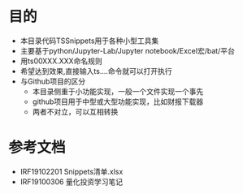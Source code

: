 # 目的

- 本目录代码TSSnippets用于各种小型工具集
- 主要基于python/Jupyter-Lab/Jupyter notebook/Excel宏/bat/平台
- 用ts00XXX.XXX命名规则
- 希望达到效果,直接输入ts....命令就可以打开执行
- 与Github项目的区分
  - 本目录侧重于小功能实现，一般一个文件实现一个事先
  - github项目用于中型或大型功能实现，比如财报下载器
  - 两者不对立，可以互相转换

# 参考文档

- IRF19102201 Snippets清单.xlsx
- IRF19100306 量化投资学习笔记


